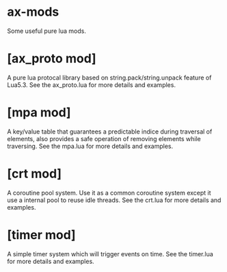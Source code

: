 # ax-mods
Some useful pure lua mods.


# [ax_proto mod]
A pure lua protocal library based on string.pack/string.unpack feature of Lua5.3.
See the ax_proto.lua for more details and examples.

# [mpa mod]
A key/value table that guarantees a predictable indice during traversal of elements, also provides a safe operation of removing elements while traversing.
See the mpa.lua for more details and examples.


# [crt mod]
A coroutine pool system. Use it as a common coroutine system except it use a internal pool to reuse idle threads.
See the crt.lua for more details and examples.

# [timer mod]
A simple timer system which will trigger events on time.
See the timer.lua for more details and examples.
